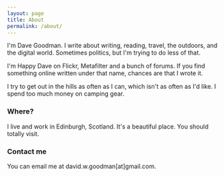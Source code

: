 ```yaml
---
layout: page
title: About
permalink: /about/
---
```


I'm Dave Goodman. I write about writing, reading, travel, the outdoors, and the digital world. Sometimes politics, but I'm trying to do less of that.

I'm Happy Dave on Flickr, Metafilter and a bunch of forums. If you find something online written under that name, chances are that I wrote it.

I try to get out in the hills as often as I can, which isn't as often as I'd like. I spend too much money on camping gear. 


### Where?

I live and work in Edinburgh, Scotland. It's a beautiful place. You should totally visit.


### Contact me

You can email me at david.w.goodman[at]gmail.com.
